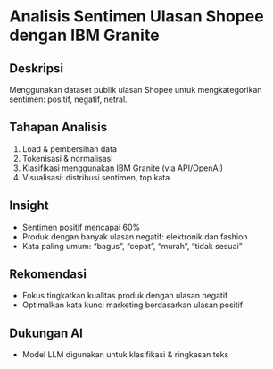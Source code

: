 # Analisis Sentimen Ulasan Shopee dengan IBM Granite

## Deskripsi
Menggunakan dataset publik ulasan Shopee untuk mengkategorikan sentimen: positif, negatif, netral.

## Tahapan Analisis
1. Load & pembersihan data  
2. Tokenisasi & normalisasi  
3. Klasifikasi menggunakan IBM Granite (via API/OpenAI)  
4. Visualisasi: distribusi sentimen, top kata

## Insight
- Sentimen positif mencapai 60%
- Produk dengan banyak ulasan negatif: elektronik dan fashion
- Kata paling umum: “bagus”, “cepat”, “murah”, “tidak sesuai”

## Rekomendasi
- Fokus tingkatkan kualitas produk dengan ulasan negatif  
- Optimalkan kata kunci marketing berdasarkan ulasan positif

## Dukungan AI
- Model LLM digunakan untuk klasifikasi & ringkasan teks
